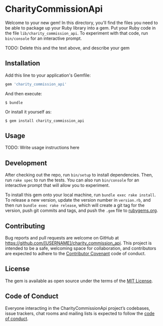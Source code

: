 # CharityCommissionApi

Welcome to your new gem! In this directory, you'll find the files you need to be able to package up your Ruby library into a gem. Put your Ruby code in the file `lib/charity_commission_api`. To experiment with that code, run `bin/console` for an interactive prompt.

TODO: Delete this and the text above, and describe your gem

## Installation

Add this line to your application's Gemfile:

```ruby
gem 'charity_commission_api'
```

And then execute:

    $ bundle

Or install it yourself as:

    $ gem install charity_commission_api

## Usage

TODO: Write usage instructions here

## Development

After checking out the repo, run `bin/setup` to install dependencies. Then, run `rake spec` to run the tests. You can also run `bin/console` for an interactive prompt that will allow you to experiment.

To install this gem onto your local machine, run `bundle exec rake install`. To release a new version, update the version number in `version.rb`, and then run `bundle exec rake release`, which will create a git tag for the version, push git commits and tags, and push the `.gem` file to [rubygems.org](https://rubygems.org).

## Contributing

Bug reports and pull requests are welcome on GitHub at https://github.com/[USERNAME]/charity_commission_api. This project is intended to be a safe, welcoming space for collaboration, and contributors are expected to adhere to the [Contributor Covenant](http://contributor-covenant.org) code of conduct.

## License

The gem is available as open source under the terms of the [MIT License](https://opensource.org/licenses/MIT).

## Code of Conduct

Everyone interacting in the CharityCommissionApi project’s codebases, issue trackers, chat rooms and mailing lists is expected to follow the [code of conduct](https://github.com/[USERNAME]/charity_commission_api/blob/master/CODE_OF_CONDUCT.md).
